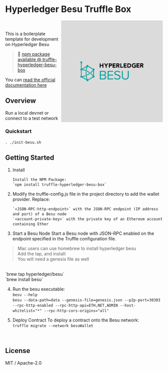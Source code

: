 # Hyperledger Besu Truffle Box

<img src="assets/box-img-lg.png" align="right" width="325">

<br />

<br> 
This is a boilerplate template for development on Hyperledger Besu

> 🔗 [npm package available @ truffle-hyperledger-besu-box](https://www.npmjs.com/package/truffle-hyperledger-besu-box)

You can [read the official documentation here](https://besu.hyperledger.org/en/stable/HowTo/Develop-Dapps/Truffle/)

## Overview

Run a local devnet or connect to a test network

### Quickstart

`. ./init-besu.sh`

## Getting Started

1.  Install

        Install the NPM Package:
        `npm install truffle-hyperledger-besu-box`

2.  Modify the truffle-config.js file in the project directory to add the wallet provider. Replace:

        `<JSON-RPC-http-endpoint>` with the JSON-RPC endpoint (IP address and port) of a Besu node
        `<account-private-key>` with the private key of an Ethereum account containing Ether

3.  Start a Besu Node
    Start a Besu node with JSON-RPC enabled on the endpoint specified in the Truffle configuration file.

> Mac users can use homebrew to install hyperledger besu <br>
> Add the tap, and install: <br>
> You will need a genesis file as well

<br>
`brew tap hyperledger/besu`<br>
`brew install besu` <br>

4. Run the besu executable:<br>
   `besu --help`<br>
   `besu --data-path=data --genesis-file=genesis.json --p2p-port=30303 --rpc-http-enabled --rpc-http-api=ETH,NET,ADMIN --host-whitelist="*" --rpc-http-cors-origins="all"`
   <br>

5. Deploy Contract
   To deploy a contract onto the Besu network:
   <br>
   `truffle migrate --network besuWallet`

<br>

## License

MIT / Apache-2.0
